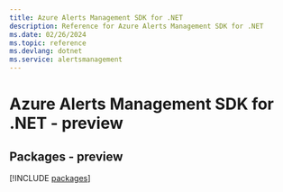 ```yaml
---
title: Azure Alerts Management SDK for .NET
description: Reference for Azure Alerts Management SDK for .NET
ms.date: 02/26/2024
ms.topic: reference
ms.devlang: dotnet
ms.service: alertsmanagement
---
```

# Azure Alerts Management SDK for .NET - preview
## Packages - preview
[!INCLUDE [packages](alerts-management-index.md)]